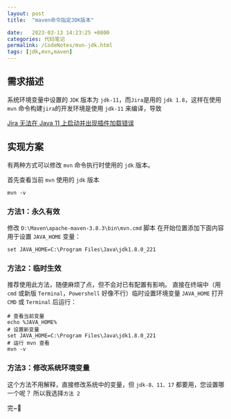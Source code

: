 ```yaml
---
layout: post
title:  "maven命令指定JDK版本"

date:   2023-03-13 14:23:25 +0800
categories: 代码笔记
permalink: /CodeNotes/mvn-jdk.html
tags: [jdk,mvn,maven]
---
```

## 需求描述

系统环境变量中设置的 `JDK` 版本为 `jdk-11`，而`Jira`是用的 `jdk 1.8`，这样在使用 `mvn` 命令构建`jira`的开发环境是使用 `jdk-11` 来编译，导致

[Jira 无法在 Java 11 上启动并出现插件加载错误](https://confluence.atlassian.com/jirakb/jira-fails-to-start-on-java-11-with-plugin-load-errors-when-integrated-with-a-monitoring-agent-980465914.html)



## 实现方案

有两种方式可以修改 `mvn` 命令执行时使用的 `jdk` 版本。

首先查看当前 `mvn` 使用的 `jdk` 版本

```
mvn -v
```

### 方法1：永久有效

修改 `D:\Maven\apache-maven-3.8.3\bin\mvn.cmd` 脚本
在开始位置添加下面内容用于设置 `JAVA_HOME` 变量：

```
set JAVA_HOME=C:\Program Files\Java\jdk1.8.0_221
```

### 方法2：临时生效

推荐使用此方法，随便麻烦了点，但不会对已有配置有影响。
直接在终端中（用 `cmd` 或新版 `Terminal`，`Powershell` 好像不行）临时设置环境变量 `JAVA_HOME`
打开 `CMD` 或 `Terminal` 后运行：

```shell
# 查看当前变量
echo %JAVA_HOME%
# 设置新变量
set JAVA_HOME=C:\Program Files\Java\jdk1.8.0_221
# 运行 mvn 查看
mvn -v
```

### 方法3：修改系统环境变量

这个方法不用解释，直接修改系统中的变量，但 `jdk-8、11、17` 都要用，您设置哪一个呢？
所以我选择`方法 2`

完~🌴
